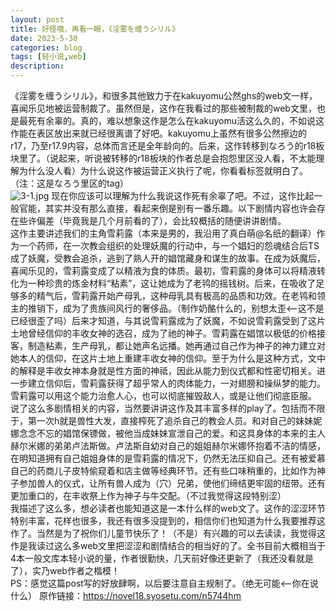 ```yaml
---
layout: post
title: 好怪哦，再看一眼，《淫雾を缠うシリル》
date: 2023-5-30
categories: blog
tags: [轻小说,web]
description: 
---
```

《淫雾を缠うシリル》，和很多其他致力于在kakuyomu公然ghs的web文一样，喜闻乐见地被运营制裁了。虽然但是，这作在我看过的那些被制裁的web文里，也是最死有余辜的。真的，难以想象这作是怎么在kakuyomu活这么久的，不如说这作能在表区放出来就已经很离谱了好吧。kakuyomu上虽然有很多公然擦边的r17，乃至r17.9内容，总体而言还是全年龄向的。后来，这作转移到なろう的r18板块里了。（说起来，听说被转移的r18板块的作者总是会抱怨里区没人看，不太能理解为什么没人看）为什么说这作被运营正义执行了呢，你看看标签就明白了。（注：这是なろう里区的tag）<br>
![3-1.jpg](https://p.inari.site/usr/602/6475bd37a7784.jpg)
现在你应该可以理解为什么我说这作死有余辜了吧。不过，这作比起一般官能，其实并没有那么直接，看起来倒是别有一番乐趣。以下剧情内容也许会存在些许偏差（毕竟我是几个月前看的了），会比较概括的随便讲讲剧情。<br>
这作主要讲述我们的主角雪莉露（本来是男的，我沿用了真白萌@名纸的翻译）作为一个药师，在一次教会组织的处理妖魔的行动中，与一个娼妇的怨魂结合后TS成了妖魔，受教会追杀，逃到了熟人开的娼馆藏身和谋生的故事。在成为妖魔后，喜闻乐见的，雪莉露变成了以精液为食的体质。最初，雪莉露的身体可以将精液转化为一种珍贵的炼金材料“粘素”，这让她成为了老鸨的摇钱树。后来，在吸收了足够多的精气后，雪莉露开始产母乳，这种母乳具有极高的品质和功效。在老鸨和领主的推销下，成为了贵族间风行的奢侈品。（制作奶酪什么的，别想太歪<--这不是已经很歪了吗）后来才知道，与其说雪莉露成为了妖魔，不如说雪莉露受到了这片土地曾经信仰的丰收女神的选召，成为了祂的神子。雪莉露在娼馆以极低的价格接客，制造粘素，生产母乳，都让她声名远播。她再通过自己作为神子的神力建立对她本人的信仰，在这片土地上重建丰收女神的信仰。至于为什么是这种方式，文中的解释是丰收女神本身就是性方面的神祗，因此从能力到仪式都和性密切相关。进一步建立信仰后，雪莉露获得了超乎常人的肉体能力，一对翅膀和操纵梦的能力。雪莉露可以用这个能力治愈人心，也可以彻底摧毁敌人，或是让他们彻底臣服。<br>
说了这么多剧情相关的内容，当然要讲讲这作及其丰富多样的play了。包括而不限于，第一次h就是兽性大发，直接榨死了追杀自己的教会人员。和对自己的妹妹妮娜念念不忘的娼馆保镖做，被他当成妹妹宣泄自己的爱。和这具身体的本来的主人赫尔米娜的弟弟卢法斯做。卢法斯自幼对自己的姐姐赫尔米娜怀抱着不洁的情感，在明知道拥有自己姐姐身体的是雪莉露的情况下，仍然无法压抑自己。还有被爱慕自己的药商儿子皮特偷窥着和店主做等经典环节。还有些口味稍重的，比如作为神子参加兽人的仪式，让所有兽人成为（穴）兄弟，使他们缔结更牢固的纽带。还有更加重口的，在丰收祭上作为神子与牛交配。（不过我觉得这段特别涩）<br>
我描述了这么多，想必读者也能知道这是一本什么样的web文了。这作的涩涩环节特别丰富，花样也很多，我还有很多没提到的，相信你们也知道为什么我要推荐这作了。当然是为了祝你们儿童节快乐了！（不是）有兴趣的可以去读读，我觉得这作是我读过这么多web文里把涩涩和剧情结合的相当好的了。全书目前大概相当于4本一般文库本轻小说的量，作者很勤快，几天前好像还更新了（我还没看就是了），实乃web作者之楷模！<br>
PS：感觉这篇post写的好放肆啊，以后要注意自主规制了。（绝无可能<--你在说什么）
原作链接：https://novel18.syosetu.com/n5744hm
















